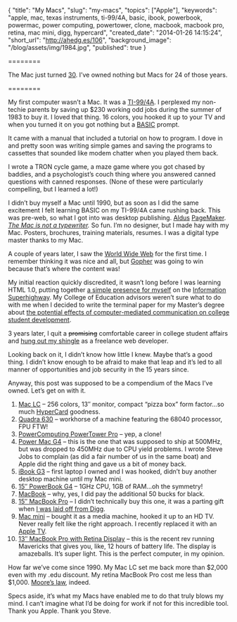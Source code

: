{
  "title": "My Macs",
  "slug": "my-macs",
  "topics": ["Apple"],
  "keywords": "apple, mac, texas instruments, ti-99/4A, basic, ibook, powerbook, powermac, power computing, powertower, clone, macbook, macbook pro, retina, mac mini, digg, hypercard",
  "created_date": "2014-01-26 14:15:24",
  "short_url": "http://ahedg.es/106",
  "background_image": "/blog/assets/img/1984.jpg",
  "published": true
}

========

The Mac just turned [30](https://web.archive.org/web/20140207044840/www.apple.com/30-years/). I’ve owned nothing but Macs for 24 of those years.

========

My first computer wasn’t a Mac. It was a [TI-99/4A](http://en.wikipedia.org/wiki/File:TI99-IMG_1680.jpg). I perplexed my non-techie parents by saving up $230 working odd jobs during the summer of 1983 to buy it. I loved that thing. 16 colors, you hooked it up to your TV and when you turned it on you got nothing but  a [BASIC](http://en.wikipedia.org/wiki/BASIC) prompt.

It came with a manual that included a tutorial on how to program. I dove in and pretty soon was writing simple games and saving the programs to cassettes that sounded like modem chatter when you played them back.

I wrote a TRON cycle game, a maze game where you got chased by baddies, and a psychologist’s couch thing where you answered canned questions with canned responses. (None of these were particularly compelling, but I learned a lot!)

I didn’t buy myself a Mac until 1990, but as soon as I did the same excitement I felt learning BASIC on my TI-99/4A came rushing back. This was pre-web, so what I got into was desktop publishing. [Aldus](http://en.wikipedia.org/wiki/Aldus) [PageMaker](http://en.wikipedia.org/wiki/Adobe_PageMaker). <em>[The Mac is not a typewriter](https://openlibrary.org/books/OL1855631M/The_Mac_is_not_a_typewriter).</em> So fun. I’m no designer, but I made hay with my Mac. Posters, brochures, training materials, resumes. I was a digital type master thanks to my Mac.

A couple of years later, I saw the [World Wide Web](http://en.wikipedia.org/wiki/World_Wide_Web) for the first time. I remember thinking it was nice and all, but [Gopher](http://en.wikipedia.org/wiki/Gopher_(protocol)) was going to win because that’s where the content was!

My initial reaction quickly discredited, it wasn’t long before I was learning HTML 1.0, putting together [a simple presence for myself](http://andrew.hedges.name/1995/) on the [Information Superhighway](http://en.wikipedia.org/wiki/Information_superhighway). My College of Education advisors weren’t sure what to do with me when I decided to write the terminal paper for my Master’s degree about [the potential effects of computer-mediated communication on college student development](http://andrew.hedges.name/cmcandcsd.html).

3 years later, I quit a ~~promising~~ comfortable career in college student affairs and [hung out my shingle](http://andrew.hedges.name/equipoise/) as a freelance web developer.

Looking back on it, I didn’t know how little I knew. Maybe that’s a good thing. I didn’t know enough to be afraid to make that leap and it’s led to all manner of opportunities and job security in the 15 years since.

Anyway, this post was supposed to be a compendium of the Macs I’ve owned. Let’s get on with it.

1. [Mac LC](http://www.everymac.com/systems/apple/mac_lc/specs/mac_lc.html) – 256 colors, 13″ monitor, compact “pizza box” form factor…so much [HyperCard](http://arstechnica.com/apple/2012/05/25-years-of-hypercard-the-missing-link-to-the-web/) goodness.
2. [Quadra 630](http://www.everymac.com/systems/apple/mac_quadra/specs/mac_quadra_630.html) – workhorse of a machine featuring the 68040 processor, FPU FTW!
3. [PowerComputing PowerTower Pro](http://www.everymac.com/systems/powercc/powertower_pro/powertower_pro180.html) – yep, a clone!
4. [Power Mac G4](http://www.everymac.com/systems/apple/powermac_g4/specs/powermac_g4_450.html) – this is the one that was supposed to ship at 500MHz, but was dropped to 450MHz due to CPU yield problems. I wrote Steve Jobs to complain (as did a fair number of us in the same boat) and Apple did the right thing and gave us a bit of money back.
5. [iBook G3](http://www.everymac.com/systems/apple/ibook/specs/ibook_700_2.html) – first laptop I owned and I was hooked, didn’t buy another desktop machine until my Mac mini.
6. [15″ PowerBook G4](http://www.everymac.com/systems/apple/powerbook_g4/specs/powerbook_g4_1.0_15.html) – 1GHz CPU, 1GB of RAM…oh the symmetry!
7. [MacBook](http://www.everymac.com/systems/apple/macbook/specs/macbook_2.0_black.html) – why, yes, I did pay the additional 50 bucks for black.
8. [15″ MacBook Pro](http://www.everymac.com/systems/apple/macbook_pro/specs/macbook-pro-core-2-duo-2.66-aluminum-15-mid-2009-sd-unibody-specs.html) – I didn’t technically buy this one, it was a parting gift when [I was laid off from Digg](http://techcrunch.com/2010/10/25/digg-to-lay-off-37-percentof-staff/).
9. [Mac mini](http://www.everymac.com/systems/apple/mac_mini/specs/mac-mini-core-2-duo-2.4-mid-2010-specs.html) – bought it as a media machine, hooked it up to an HD TV. Never really felt like the right approach. I recently replaced it with an [Apple TV](http://www.everymac.com/systems/apple/apple-tv/specs/apple-tv-3rd-generation-early-2013-specs.html).
10. [13″ MacBook Pro with Retina Display](https://everymac.com/systems/apple/macbook_pro/specs/macbook-pro-core-i5-2.6-13-late-2013-retina-display-specs.html) – this is the recent rev running Mavericks that gives you, like, 12 hours of battery life. The display is amazeballs. It’s super light. This is the perfect computer, in my opinion.

How far we’ve come since 1990. My Mac LC set me back more than $2,000 even with my .edu discount. My retina MacBook Pro cost me less than $1,000. [Moore’s law](http://en.wikipedia.org/wiki/Moore's_law), indeed.

Specs aside, it’s what my Macs have enabled me to do that truly blows my mind. I can’t imagine what I’d be doing for work if not for this incredible tool. Thank you Apple. Thank you Steve.

